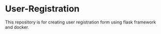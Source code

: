 # User-Registration
This repository is for creating user registration form using flask framework and docker.
